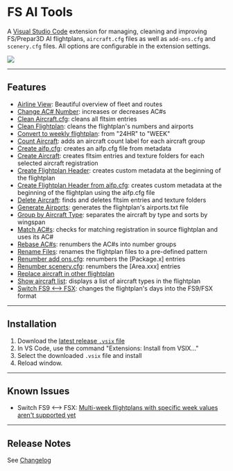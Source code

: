 # **FS AI** Tools

A [Visual Studio Code](https://code.visualstudio.com/) extension for managing, cleaning and improving FS/Prepar3D AI flightplans, `aircraft.cfg` files as well as `add-ons.cfg` and `scenery.cfg` files. All options are configurable in the extension settings.

![](https://user-images.githubusercontent.com/748857/213280882-29b8bc51-1c3d-436a-83d1-47094d026915.png)

---

## Features

* [Airline View](https://github.com/JakobTischler/VSCode-FS-AI-Tools/wiki/Feature:-Airline-View): Beautiful overview of fleet and routes
* [Change AC# Number](https://github.com/JakobTischler/VSCode-FS-AI-Tools/wiki/Feature:-Change-AC%23-Number): increases or decreases AC#s
* [Clean Aircraft.cfg](https://github.com/JakobTischler/VSCode-FS-AI-Tools/wiki/Feature:-Clean-Aircraft.cfg): cleans all fltsim entries
* [Clean Flightplan](https://github.com/JakobTischler/VSCode-FS-AI-Tools/wiki/Feature:-Clean-Flightplan): cleans the flightplan's numbers and airports
* [Convert to weekly flightplan](https://github.com/JakobTischler/VSCode-FS-AI-Tools/wiki/Feature:-Convert-to-weekly-flightplan): from "24HR" to "WEEK"
* [Count Aircraft](https://github.com/JakobTischler/VSCode-FS-AI-Tools/wiki/Feature:-Count-Aircraft): adds an aircraft count label for each aircraft group
* [Create aifp.cfg](https://github.com/JakobTischler/VSCode-FS-AI-Tools/wiki/Feature:-Create-aifp.cfg): creates an aifp.cfg file from metadata
* [Create Aircraft](https://github.com/JakobTischler/VSCode-FS-AI-Tools/wiki/Feature:-Create-Aircraft): creates fltsim entries and texture folders for each selected aircraft registration
* [Create Flightplan Header](https://github.com/JakobTischler/VSCode-FS-AI-Tools/wiki/Feature:-Create-Flightplan-Header): creates custom metadata at the beginning of the flightplan
* [Create Flightplan Header from aifp.cfg](https://github.com/JakobTischler/VSCode-FS-AI-Tools/wiki/Feature:-Create-Flightplan-Header-from-aifp.cfg): creates custom metadata at the beginning of the flightplan using the aifp.cfg file
* [Delete Aircraft](https://github.com/JakobTischler/VSCode-FS-AI-Tools/wiki/Feature:-Delete-Aircraft): finds and deletes fltsim entries and texture folders
* [Generate Airports](https://github.com/JakobTischler/VSCode-FS-AI-Tools/wiki/Feature:-Generate-Airports): generates the flightplan's airports.txt file
* [Group by Aircraft Type](https://github.com/JakobTischler/VSCode-FS-AI-Tools/wiki/Feature:-Group-by-Aircraft-Type): separates the aircraft by type and sorts by wingspan
* [Match AC#s](https://github.com/JakobTischler/VSCode-FS-AI-Tools/wiki/Feature:-Match-AC#s): checks for matching registration in source flightplan and uses its AC#
* [Rebase AC#s](https://github.com/JakobTischler/VSCode-FS-AI-Tools/wiki/Feature:-Rebase-AC#s): renumbers the AC#s into number groups
* [Rename Files](https://github.com/JakobTischler/VSCode-FS-AI-Tools/wiki/Feature:-Rename-Files): renames the flightplan files to a pre-defined pattern
* [Renumber add ons.cfg](https://github.com/JakobTischler/VSCode-FS-AI-Tools/wiki/Feature:-Renumber-add-ons.cfg): renumbers the [Package.x] entries
* [Renumber scenery.cfg](https://github.com/JakobTischler/VSCode-FS-AI-Tools/wiki/Feature:-Renumber-scenery.cfg): renumbers the [Area.xxx] entries
* [Replace aircraft in other flightplan](https://github.com/JakobTischler/VSCode-FS-AI-Tools/wiki/Feature:-Replace-aircraft-in-other-flightplan)
* [Show aircraft list](https://github.com/JakobTischler/VSCode-FS-AI-Tools/wiki/Feature:-Show-aircraft-list): displays a list of aircraft types in the flightplan
* [Switch FS9 ⟷ FSX](https://github.com/JakobTischler/VSCode-FS-AI-Tools/wiki/Feature:-Switch-FS9-⟷-FSX): changes the flightplan's days into the FS9/FSX format

---

## Installation

1. Download the [latest release `.vsix` file](https://github.com/JakobTischler/VSCode-FS-AI-Tools/releases/latest)
2. In VS Code, use the command "Extensions: Install from VSIX..."
3. Select the downloaded `.vsix` file and install
4. Reload window.

---

## Known Issues

* Switch FS9 ⟷ FSX: [Multi-week flightplans with specific week values aren't supported yet](https://github.com/JakobTischler/VSCode-FS-AI-Tools/projects/4#card-64459468)

---

## Release Notes

See [Changelog](CHANGELOG.md)
